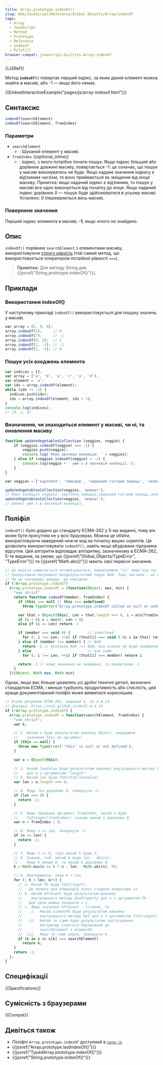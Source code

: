 ```yaml
---
title: Array.prototype.indexOf()
slug: Web/JavaScript/Reference/Global_Objects/Array/indexOf
tags:
  - Array
  - JavaScript
  - Method
  - Prototype
  - Reference
  - indexof
  - Polyfill
browser-compat: javascript.builtins.Array.indexOf
---
```

{{JSRef}}

Метод **`indexOf()`** повертає перший індекс, за яким даний елемент можна знайти в масиві, або -1 &mdash; якщо його немає.

{{EmbedInteractiveExample("pages/js/array-indexof.html")}}

## Синтаксис

```js
indexOf(searchElement)
indexOf(searchElement, fromIndex)
```

### Параметри

- `searchElement`
  - : Шуканий елемент у масиві.
- `fromIndex` {{optional_inline}}
  - : Індекс, з якого потрібно почати пошук. Якщо індекс більший або дорівнює довжині масиву, повертається -1: це означає, що пошук у масиві виконуватись не буде. Якщо надане значення індексу є від’ємним числом, то воно приймається як зміщення від кінця масиву. Примітка: якщо наданий індекс є від’ємним, то пошук у масиві все одно виконується від початку до кінця. Якщо наданий індекс дорівнює 0 &mdash; пошук буде здійснюватися в усьому масиві. Усталено: 0 (перевіряється весь масив).

### Повернене значення

Перший індекс елемента в масиві; **-1**, якщо нічого не знайдено.

## Опис

`indexOf()` порівнює `searchElement` з елементами масиву, використовуючи [строгу рівність](/uk/docs/Web/JavaScript/Reference/Operators/Strict_equality) (той самий метод, що використовується оператором потрійної рівності `===`).

> **Примітка:** Для методу String див.
> {{jsxref("String.prototype.indexOf()")}}.

## Приклади

### Використання indexOf()

У наступному прикладі `indexOf()` використовується для пошуку значень у масиві.

```js
var array = [2, 9, 9];
array.indexOf(2);     // 0
array.indexOf(7);     // -1
array.indexOf(9, 2);  // 2
array.indexOf(2, -1); // -1
array.indexOf(2, -3); // 0
```

### Пошук усіх входжень елемента

```js
var indices = [];
var array = ['a', 'b', 'a', 'c', 'a', 'd'];
var element = 'a';
var idx = array.indexOf(element);
while (idx != -1) {
  indices.push(idx);
  idx = array.indexOf(element, idx + 1);
}
console.log(indices);
// [0, 2, 4]
```

### Визначення, чи знаходиться елемент у масиві, чи ні, та оновлення масиву

```js
function updateVegetablesCollection (veggies, veggie) {
    if (veggies.indexOf(veggie) === -1) {
        veggies.push(veggie);
        console.log('Нова овочева колекція: ' + veggies);
    } else if (veggies.indexOf(veggie) > -1) {
        console.log(veggie + ' уже є в овочевій колекції.');
    }
}

var veggies = ['картопля', 'помідор', 'червоний гострий перець', 'зелений болгарський перець'];

updateVegetablesCollection(veggies, 'шпинат');
// Нова колекція veggies: картопля,помідор,червоний гострий перець,зелений болгарський перець,шпинат
updateVegetablesCollection(veggies, 'шпинат');
// шпинат уже є в овочевій колекції.
```

## Поліфіл

`indexOf()` було додано до стандарту ECMA-262 у 5-му виданні, тому він може бути присутнім не у всіх браузерах. Можна це обійти, використовуючи наведений нижче код на початку ваших скриптів. Це дозволить використовувати `indexOf()`, навіть якщо вбудована підтримка відсутня. Цей алгоритм відповідає алгоритму, зазначеному в ECMA-262, 5-те видання, за умови, що {{jsxref("Global_Objects/TypeError",
  "TypeError")}} та {{jsxref("Math.abs()")}} мають свої первісні значення.

```js
// Ця версія намагається оптимізуватися, перевіряючи "in" лише під час пошуку undefined, і
// пропускаючи безумовно безрезультатний пошук NaN. Інші частини – це лише косметична лаконічність.
// Чи це насправді швидше, ще невідомо.
if (!Array.prototype.indexOf)
  Array.prototype.indexOf = (function(Object, max, min) {
    "use strict"
    return function indexOf(member, fromIndex) {
      if (this === null || this === undefined)
        throw TypeError("Array.prototype.indexOf called on null or undefined")

      var that = Object(this), Len = that.length >>> 0, i = min(fromIndex | 0, Len)
      if (i < 0) i = max(0, Len + i)
      else if (i >= Len) return -1

      if (member === void 0) {        // undefined
        for (; i !== Len; ++i) if (that[i] === void 0 && i in that) return i
      } else if (member !== member) { // NaN
        return -1 // Оскільки NaN !== NaN, він ніколи не буде знайдений. Швидкий шлях.
      } else                          // все інше
        for (; i !== Len; ++i) if (that[i] === member) return i

      return -1 // якщо значення не знайдено, то повертаємо -1
    }
  })(Object, Math.max, Math.min)
```

Однак, якщо вас більше цікавлять усі дрібні технічні деталі, визначені стандартом ECMA, і менше турбують продуктивність або стислість, цей краще документований поліфіл може виявитися кориснішим.

```js
// Етапи розробки ECMA-262, видання 5, 15.4.4.14
// Довідка: https://es5.github.io/#x15.4.4.14
if (!Array.prototype.indexOf) {
  Array.prototype.indexOf = function(searchElement, fromIndex) {
    "use strict";
    var k;

    // 1. Нехай o буде результатом виклику Object, передаючи
    //    значення this як аргумент.
    if (this == null) {
      throw new TypeError('"this" is null or not defined');
    }

    var o = Object(this);

    // 2. Нехай lenValue буде результатом виклику внутрішнього методу Get
    //    для o з аргументом "length".
    // 3. Нехай len буде ToUint32(lenValue).
    var len = o.length >>> 0;

    // 4. Якщо len дорівнює 0, повернути -1.
    if (len === 0) {
      return -1;
    }

    // 5. Якщо передано аргумент fromIndex, нехай n буде
    //    ToInteger(fromIndex); інакше нехай n дорівнює 0.
    var n = fromIndex | 0;

    // 6. Якщо n >= len, повернути -1.
    if (n >= len) {
      return -1;
    }

    // 7. Якщо n >= 0, тоді нехай k буде n.
    // 8. Інакше, n<0, нехай k буде len - abs(n).
    //    Якщо k менше 0, то нехай k дорівнює 0.
    k = Math.max(n >= 0 ? n : len - Math.abs(n), 0);

    // 9. Повторювати, поки k < len
    for (; k < len; k++) {
      // a. Нехай Pk буде ToString(k).
      //   Це неявно для операндів лівої сторони оператора in
      // b. Нехай kPresent буде результатом виклику
      //    внутрішнього методу HasProperty для o з аргументом Pk.
      //   Цей крок можна поєднати з c
      // c. Якщо значення kPresent - істинне, то
      //    i.  Нехай elementK буде результатом виклику
      //        внутрішнього методу Get для o з аргументом ToString(k).
      //   ii.  Нехай те саме буде результатом застосування
      //        Алгоритму Строгого Порівняння до
      //        searchElement і elementK.
      //  iii.  Якщо те саме вірно, повернути k.
      if (k in o && o[k] === searchElement)
        return k;
    }
    return -1;
  };
}
```

## Специфікації

{{Specifications}}

## Сумісність з браузерами

{{Compat}}

## Дивіться також

- Поліфіл `Array.prototype.indexOf` доступний в [`core-js`](https://github.com/zloirock/core-js#ecmascript-array)
- {{jsxref("Array.prototype.lastIndexOf()")}}
- {{jsxref("TypedArray.prototype.indexOf()")}}
- {{jsxref("String.prototype.indexOf()")}}
